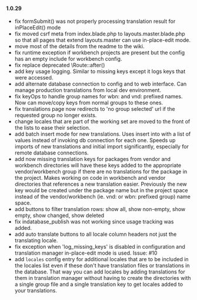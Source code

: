 #### 1.0.29

- fix formSubmit() was not properly processing translation result for inPlaceEdit() mode
- fix moved csrf meta from index.blade.php to layouts.master.blade.php so that all pages that extend layouts.master can use in-place-edit mode.
- move most of the details from the readme to the wiki.
- fix runtime exception if workbench projects are present but the config has an empty include for workbench config.
- fix replace deprecated \Route::after() 
- add key usage logging. Similar to missing keys except it logs keys that were accessed. 
- add alternate database connection to config and to web interface. Can manage production translations from local dev environment.
- fix keyOps to handle group names for wbn: and vnd: prefixed names. Now can move/copy keys from normal groups to these ones.
- fix translations page now redirects to 'no group selected' url if the requested group no longer exists.
- change locales that are part of the working set are moved to the front of the lists to ease their selection.
- add batch insert mode for new translations. Uses insert into with a list of values instead of invoking db connection for each one. Speeds up imports of new translations and initial import significantly, especially for remote database connections.
- add now missing translation keys for packages from vendor and workbench directories will have these keys added to the appropriate vendor/workbench group if there are no translations for the package in the project. Makes working on code in workbench and vendor directories that references a new translation easier. Previously the new key would be created under the package name but in the project space instead of the vendor/workbench (ie. vnd: or wbn: prefixed group) name space.
- add buttons to filter translation rows: show all, show non-empty, show empty, show changed, show deleted
- fix indatabase_publish was not working since usage tracking was added.
- add auto translate buttons to all locale column headers not just the translating locale.
- fix exception when 'log_missing_keys' is disabled in configuration and translation manager in-place-edit mode is used. Issue: #10
- add `locales` config entry for additional locales that are to be included in the locales list even if these don't have translation files or translations in the database. That way you can add locales by adding translations for them in translation manager without having to create the directories with a single group file and a single translation key to get locales added to your translations.
